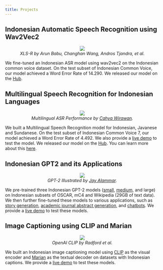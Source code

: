 ```yaml
---
title: Projects
---
```


## Indonesian Automatic Speech Recognition using Wav2Vec2

<figure style="text-align:center">
  <img src="../images/xls_r.png" />
  <figcaption style="font-style:italic">XLS-R by Arun Babu, Changhan Wang, Andros Tjandra, et al.</figcaption>
</figure>

We fine-tuned an Indonesian ASR model using wav2vec2 on the Indonesian common voice dataset. On the test subset of Indonesian Common Voice, our model achieved a Word Error Rate of 14.290. We released our model on the [Hub](https://huggingface.co/indonesian-nlp/wav2vec2-large-xlsr-indonesian).

## Multilingual Speech Recognition for Indonesian Languages

<figure style="text-align:center">
  <img src="../images/ASR-Comparison-2022.png" />
  <figcaption style="font-style:italic">Multilingual ASR Performance by <a href="https://github.com/indonesian-nlp/multilingual-asr">Cahya Wirawan</a>.</figcaption>
</figure>

We built a Multilingual Speech Recognition model for Indonesian, Javanese and Sundanese. On the test subset of Indonesian Common Voice 7, our model achieved a Word Error Rate of 4.492. We also provide a [live demo](https://huggingface.co/spaces/indonesian-nlp/multilingual-asr) to test the model. We released our model on the [Hub](https://huggingface.co/indonesian-nlp/wav2vec2-indonesian-javanese-sundanese). You can learn more about this [here](multilingual_asr).

## Indonesian GPT2 and its Applications

<figure style="text-align:center">
  <img src="https://jalammar.github.io/images/xlnet/gpt-2-autoregression-2.gif" />
  <figcaption style="font-style:italic">GPT-2 Illustrated by <a href="https://jalammar.github.io/illustrated-gpt2/">Jay Alammar</a>.</figcaption>
</figure>

We pre-trained three Indonesian GPT-2 models ([small](https://huggingface.co/flax-community/gpt2-small-indonesian), [medium](https://huggingface.co/flax-community/gpt2-medium-indonesian), and large) on Indonesian subsets of OSCAR, mC4 and Wikipedia (29GB of text data). We then further fine-tuned these models to various applications, such as [story generation](https://huggingface.co/cahya/gpt2-medium-indonesian-story), [academic journal abstract generation](https://huggingface.co/Galuh/id-journal-gpt2), and [chatbots](https://huggingface.co/cahya/gpt2-small-indonesian-personachat). We provide a [live demo](https://huggingface.co/spaces/indonesian-nlp/gpt2-app) to test these models.

## Image Captioning using CLIP and Marian

<figure style="text-align:center">
  <img src="https://openaiassets.blob.core.windows.net/$web/clip/draft/20210104b/overview-a.svg" />
  <figcaption style="font-style:italic">OpenAI CLIP by Radford et al.</figcaption>
</figure>

We built an Indonesian image captioning model using [CLIP](https://huggingface.co/transformers/model_doc/clip.html) as the visual encoder and [Marian](https://huggingface.co/transformers/model_doc/marian.html) as the textual decoder on datasets with Indonesian captions. We provide a [live demo](https://huggingface.co/spaces/flax-community/indonesian-image-captioning) to test these models.
